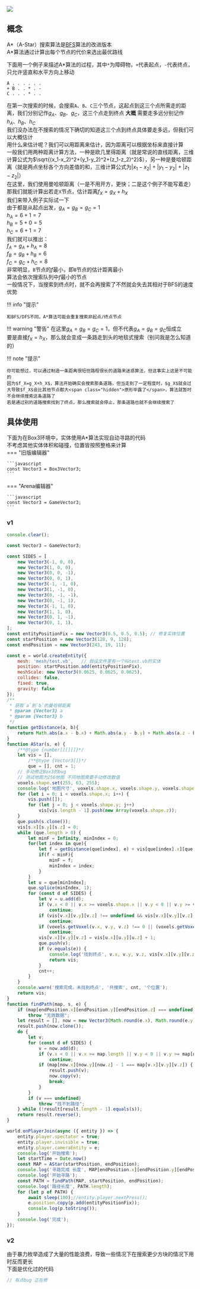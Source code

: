 <a href="https://github.com/qndm"><img src="https://img.shields.io/badge/%E8%B4%A1%E7%8C%AE%E8%80%85-qndm-blue"></img></a>

## 概念
A*（A-Star）搜索算法是[BFS](../BFS.md)算法的改进版本  
A*算法通过计算出每个节点的代价来选出最优路线

下面用一个例子来描述A*算法的过程，其中`*`为障碍物，`+`代表起点，`-`代表终点，只允许竖直和水平方向上移动
```
A . . . . . .
+ B . . * . -
C . . . * . .
```
在第一次搜索的时候，会搜索`A`、`B`、`C`三个节点，这起点到这三个点所需走的距离，我们分别记作$g_A$、$g_B$、$g_C$，这三个点走到终点 **大概** 需要走多远分别记作$h_A$、$h_B$、$h_C$  
我们没办法在不搜索的情况下确切的知道这三个点到终点具体要走多远，但我们可以大概估计  
用什么来估计呢？我们可以用距离来估计，因为距离可以根据坐标来直接计算  
一般我们用两种距离计算方法，一种是欧几里得距离（就是常说的直线距离，三维计算公式为$\sqrt{(x_1-x_2)^2+(y_1-y_2)^2+(z_1-z_2)^2}$），另一种是曼哈顿距离（就是两点坐标各个方向差值的和，三维计算公式为$|x_1-x_2|+|y_1-y_2|+|z_1-z_2|$）  
在这里，我们使用曼哈顿距离（一是不用开方，更快；二是这个例子不能写着走）  
那我们就能计算出若走`X`节点，估计距离$f_X=g_X+h_X$  
我们来带入例子实际试一下  
由于都是从起点出发，$g_A=g_B=g_C=1$  
$h_A=6+1=7$  
$h_B=5+0=5$  
$h_C=6+1=7$  
我们就可以推出：  
$f_A=g_A+h_A=8$  
$f_B=g_B+h_B=6$  
$f_C=g_C+h_C=8$  
非常明显，`B`节点的$f$最小，即`B`节点的估计距离最小  
算法会依次搜索队列中$f$最小的节点  
一般情况下，当搜索到终点时，就不会再搜索了<span class="hidden">不然就会失去其相对于BFS的速度优势</span>

!!! info "提示"

    和BFS/DFS不同，A*算法可能会重复搜索非起点/终点节点

!!! warning "警告"
    在这里$g_A=g_B=g_C=1$，但不代表$g_A=g_B=g_C$恒成立  
    要是直接$f_X=h_X$，那么就会变成<span class="hidden">一条路走到头的地毯式搜索</span><span class="hidden">（别问我是怎么知道的）</span>

!!! note "提示"

    你可能想过，可以通过制造一条距离很短但路程很长的道路来迷惑算法，但这事实上这是不可能的  
    因为$f_X=g_X+h_X$，算法开始确实会搜索那条道路，但当走到了一定程度时，$g_X$就会过大导致$f_X$会比其他节点都大<span class="hidden">原形毕露了</span>，算法就暂时不会继续搜索这条道路了  
    若是通过别的道路搜索找到了终点，那么搜索就会停止，那条道路也就不会继续搜索了

## 具体使用
下面为在Box3环境中，实体使用A*算法实现自动寻路的代码  
不考虑其他实体体积和碰撞，位置皆按照整格来计算  
=== "旧版编辑器"

    ```javascript
    const Vector3 = Box3Vector3;
    ```

=== "Arena编辑器"

    ```javascript
    const Vector3 = GameVector3;
    ```

### v1
```javascript
console.clear();

const Vector3 = GameVector3;

const SIDES = [
    new Vector3(-1, 0, 0),
    new Vector3(1, 0, 0),
    new Vector3(0, 0, -1),
    new Vector3(0, 0, 1),
    new Vector3(-1, -1, 0),
    new Vector3(1, -1, 0),
    new Vector3(0, -1, -1),
    new Vector3(0, -1, 1),
    new Vector3(-1, 1, 0),
    new Vector3(1, 1, 0),
    new Vector3(0, 1, -1),
    new Vector3(0, 1, 1),
];
const entityPositionFix = new Vector3(0.5, 0.5, 0.5); // 修复实体位置
const startPosition = new Vector3(128, 9, 128);
const endPosition = new Vector3(243, 19, 11);

const e = world.createEntity({
    mesh: 'mesh/test.vb',   // 假设文件里有一个叫test.vb的实体
    position: startPosition.add(entityPositionFix),
    meshScale: new Vector3(0.0625, 0.0625, 0.0625),
    collides: false,
    fixed: true,
    gravity: false
});
/**
 * 获取`a`到`b`的曼哈顿距离
 * @param {Vector3} a
 * @param {Vector3} b
 */
function getDistance(a, b){
    return Math.abs(a.x - b.x) + Math.abs(a.y - b.y) + Math.abs(a.z - b.z)
}
function AStar(s, e) {
    /**@type {number[][][]}*/
    let vis = [],
        /**@type {Vector3[]}*/
        que = [], cnt = 1;
    // 手动修正Box3的bug
    // 测试地图为256地图 不同地图需要手动修改数值
    voxels.shape.set(255, 63, 255);
    console.log('地图尺寸', voxels.shape.x, voxels.shape.y, voxels.shape.z);
    for (let i = 0; i < voxels.shape.x; i++) {
        vis.push([]);
        for (let j = 0; j < voxels.shape.y; j++)
            vis[vis.length - 1].push(new Array(voxels.shape.z));
    }
    que.push(s.clone());
    vis[s.x][s.y][s.z] = 0;
    while (que.length > 0) {
        let minF = Infinity, minIndex = 0;
        for(let index in que){
            let f = getDistance(que[index], e) + vis[que[index].x][que[index].y][que[index].z];
            if(f < minF){
                minF = f;
                minIndex = index;
            }
        }
        let u = que[minIndex];
        que.splice(minIndex, 1);
        for (const d of SIDES) {
            let v = u.add(d);
            if (v.x < 0 || v.x >= voxels.shape.x || v.y < 0 || v.y >= voxels.shape.y || v.z < 0 || v.z >= voxels.shape.z)
                continue;
            if (vis[v.x][v.y][v.z] !== undefined && vis[v.x][v.y][v.z] <= vis[u.x][u.y][u.z] + 1)
                continue;
            if (voxels.getVoxel(v.x, v.y, v.z) !== 0 || (voxels.getVoxel(v.x, v.y - 1, v.z) === 0)) // 禁止穿墙和空中寻路
                continue;
            vis[v.x][v.y][v.z] = vis[u.x][u.y][u.z] + 1;
            que.push(v);
            if (v.equals(e)) {
                console.log('找到终点', v.x, v.y, v.z, vis[v.x][v.y][v.z], '共搜索', cnt, '个位置');
                return vis;
            }
            cnt++;
        }
    }
    console.warn('搜索完成，未找到终点', '共搜索', cnt, '个位置');
    return vis;
}
function findPath(map, s, e) {
    if (map[endPosition.x][endPosition.y][endPosition.z] === undefined)
        throw "无效数据";
    let result = [], now = new Vector3(Math.round(e.x), Math.round(e.y), Math.round(e.z));
    result.push(now.clone());
    do {
        let v;
        for (const d of SIDES) {
            v = now.add(d);
            if (v.x < 0 || v.x >= map.length || v.y < 0 || v.y >= map[now.x].length || v.z < 0 || v.z >= map[now.x][now.y].length)
                continue;
            if (map[now.x][now.y][now.z] - 1 === map[v.x][v.y][v.z]) {
                result.push(v);
                now.copy(v);
                break;
            }
        }
        if (v === undefined)
            throw "找不到路径";
    } while (!result[result.length - 1].equals(s));
    return result.reverse();
}

world.onPlayerJoin(async ({ entity }) => {
    entity.player.spectator = true;
    entity.player.invisible = true;
    entity.player.cameraEntity = e;
    console.log('开始搜索');
    let startTime = Date.now()
    const MAP = AStar(startPosition, endPosition);
    console.log('寻路完成 长度', MAP[endPosition.x][endPosition.y][endPosition.z], '用时', Date.now() - startTime, 'ms');
    console.log('开始寻路');
    const PATH = findPath(MAP, startPosition, endPosition);
    console.log('路径长度', PATH.length);
    for (let p of PATH) {
        await sleep(100);//entity.player.nextPress();
        e.position.copy(p.add(entityPositionFix));
        console.log(p.toString());
    }
    console.log('完成');
});
```

### v2
由于暴力枚举造成了大量的性能浪费，导致一些情况下在搜索更少方块的情况下用时反而更长  
下面是优化过的代码
```javascript
// 有点bug 正在修
```